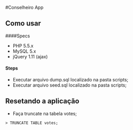 #Conselheiro App

## Como usar

####Specs
- PHP 5.5.x
- MySQL 5.x
- jQuery 1.11 (ajax)

#### Steps
- Executar arquivo dump.sql localizado na pasta scripts;
- Executar arquivo seed.sql localizado na pasta scripts;

## Resetando a aplicação
- Faça truncate na tabela votes;
```
> TRUNCATE TABLE votes;
```
